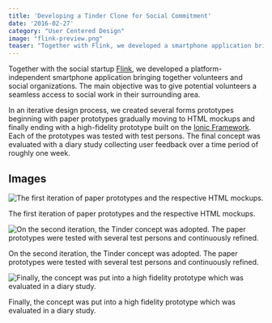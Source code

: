 ```yaml
---
title: 'Developing a Tinder Clone for Social Commitment'
date: '2016-02-27'
category: "User Centered Design"
image: "flink-preview.png"
teaser: "Together with Flink, we developed a smartphone application bringing together volunteers and social organizations."
---
```


Together with the social startup [Flink](http://www.flink-begleitet.de), we developed a platform-independent smartphone 
application bringing together volunteers and social organizations. The main objective was to give potential volunteers 
a seamless access to social work in their surrounding area.

In an iterative design process, we created several forms prototypes beginning with paper prototypes gradually moving to 
HTML mockups and finally ending with a high-fidelity prototype built on the [Ionic Framework](https://ionicframework.com). 
Each of the prototypes was tested with test persons. The final concept was evaluated with a diary study collecting user 
feedback over a time period of roughly one week.

## Images

![The first iteration of paper prototypes and the respective HTML mockups.](/images/posts/mcs-tinder-first-1.png)
<div class="caption">The first iteration of paper prototypes and the respective HTML mockups.</div>


![On the second iteration, the Tinder concept was adopted. The paper prototypes were tested with several test persons and continuously refined.](/images/posts/mcs-tinder-paper-1.jpg)
<div class="caption">On the second iteration, the Tinder concept was adopted. The paper prototypes were tested with several test persons and continuously refined.</div>

![Finally, the concept was put into a high fidelity prototype which was evaluated in a diary study.](/images/posts/mcs-tinder-ionic-1.png)
<div class="caption">Finally, the concept was put into a high fidelity prototype which was evaluated in a diary study.</div>

